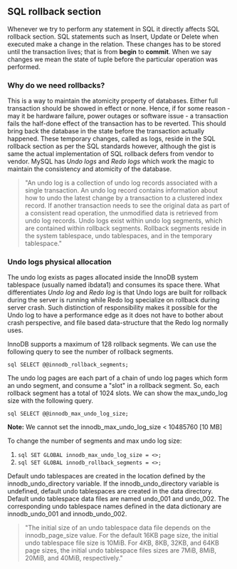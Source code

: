 ## SQL rollback section

Whenever we try to perform any statement in SQL it directly affects SQL rollback section. SQL statements such as Insert, Update or Delete when executed make a change in the relation. These changes has to be stored until the transaction lives; that is from **begin** to **commit**. When we say changes we mean the state of tuple before the particular operation was performed.

### Why do we need rollbacks?

This is a way to maintain the atomicity property of databases. Either full transaction should be showed in effect or none. Hence, if for some reason - may it be hardware failure, power outages or software issue - a transaction fails the half-done effect of the transaction has to be reverted. This should bring back the database in the state before the transaction actually happened. These temporary changes, called as logs, reside in the SQL rollback section as per the SQL standards however, although the gist is same the actual implementation of SQL rollback defers from vendor to vendor. MySQL has *Undo logs* and *Redo logs* which work the magic to maintain the consistency and atomicity of the database.

> "An undo log is a collection of undo log records associated with a single transaction. An undo log record contains information about how to undo the latest change by a transaction to a clustered index record. If another transaction needs to see the original data as part of a consistent read operation, the unmodified data is retrieved from undo log records. Undo logs exist within undo log segments, which are contained within rollback segments. Rollback segments reside in the system tablespace, undo tablespaces, and in the temporary tablespace."

### Undo logs physical allocation

The undo log exists as pages allocated inside the InnoDB system tablespace (usually named ibdata1) and consumes its space there. What differentiates *Undo log* and *Redo log* is that Undo logs are built for rollback during the server is running while Redo log specialize on rollback during server crash. Such distinction of responsibility makes it possible for the Undo log to have a performance edge as it does not have to bother about crash perspective, and file based data-structure that the Redo log normally uses.

InnoDB supports a maximum of 128 rollback segments. We can use the following query to see the number of rollback segments.

```sql SELECT @@innodb_rollback_segments; ```

The undo log pages are each part of a chain of undo log pages which form an undo segment, and consume a "slot" in a rollback segment. So, each rollback segment has a total of 1024 slots. We can show the max_undo_log size with the following query.

```sql SELECT @@innodb_max_undo_log_size; ```

**Note:** We cannot set the innodb_max_undo_log_size < 10485760 [10 MB]

To change the number of segments and max undo log size:

1. ```sql SET GLOBAL innodb_max_undo_log_size = <>; ```
2. ```sql SET GLOBAL innodb_rollback_segments = <>; ```

Default undo tablespaces are created in the location defined by the innodb_undo_directory variable. If the innodb_undo_directory variable is undefined, default undo tablespaces are created in the data directory. Default undo tablespace data files are named undo_001 and undo_002. The corresponding undo tablespace names defined in the data dictionary are innodb_undo_001 and innodb_undo_002.

> "The initial size of an undo tablespace data file depends on the innodb_page_size value. For the default 16KB page size, the initial undo tablespace file size is 10MiB. For 4KB, 8KB, 32KB, and 64KB page sizes, the initial undo tablespace files sizes are 7MiB, 8MiB, 20MiB, and 40MiB, respectively."
